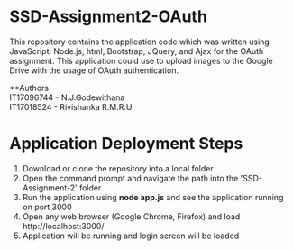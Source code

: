 # SSD-Assignment2-OAuth
This repository contains the application code which was written using JavaScript, Node.js, html, Bootstrap, JQuery, and Ajax for the OAuth assignment.
This application could use to upload images to the Google Drive with the usage of OAuth authentication.

**Authors  
IT17096744 - N.J.Godewithana  
IT17018524 - Rivishanka R.M.R.U.

# Application Deployment Steps
1. Download or clone the repository into a local folder
2. Open the command prompt and navigate the path into the 'SSD-Assignment-2' folder
3. Run the application using **node app.js** and see the application running on port 3000
4. Open any web browser (Google Chrome, Firefox) and load http://localhost:3000/ 
5. Application will be running and login screen will be loaded
